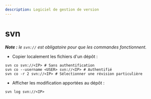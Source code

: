 ```yaml
---
description: Logiciel de gestion de version
---
```


# svn

_**Note :** le `svn://` est obligatoire pour que les commandes fonctionnent._

* Copier localement les fichiers d'un dépôt :&#x20;

```
svn co svn://<IP> # Sans authentification
svn co --username <USER> svn://<IP> # Authentifié
svn co -r 2 svn://<IP> # Sélectionner une révision particulière
```

* Afficher les modification apportées au dépôt :&#x20;

```
svn log svn://<IP>
```
